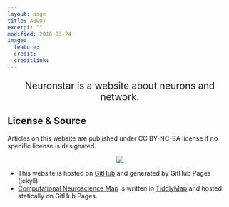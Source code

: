 ```yaml
---
layout: page
title: ABOUT
excerpt: ""
modified: 2016-03-24
image:
  feature:
  credit:
  creditlink:
---
```


<div align="center">
<p style="font-size:150%;">Neuronstar is a website about neurons and network.</p>
</div>

## License & Source

Articles on this website are published under CC BY-NC-SA license if no specific license is designated.

<div align="center">
<img src="https://raw.github.com/opentf/GuokrBadge/master/cc/ccbyncsa.png">
</div>

* This website is hosted on [GitHub](https://github.com/neuronstar/neuronstar.github.io) and generated by GitHub Pages (jekyll).
* [Computational Neuroscience Map](http://neuronstar.xyz/comp-neurosci-map/) is written in [TiddlyMap](tiddlymap.org) and hosted statically on GitHub Pages.
